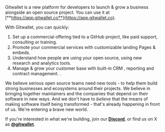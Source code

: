 Gitwallet is a new platform for developers to launch & grow a business alongside an open source project. You can use it at [**https://app.gitwallet.co**](https://app.gitwallet.co).

With Gitwallet, you can quickly:
1.  Set up a commercial offering tied to a GitHub project, like paid support, consulting or training.
2.  Promote your commercial services with customizable landing Pages & embeds.
3.  Understand how people are using your open source, using new research and analytics tools.
4.  Manage & grow your customer base with built-in CRM , reporting and contract management. .

We believe serious open source teams need new tools - to help them build strong businesses and ecosystems around their projects. We believe in bringing together maintainers and the companies that depend on their software in new ways. And we don't have to *believe* that the means of making software itself being transformed - that's already happening in front of us. We're entering a brave new world.

If you're interested in what we're building, join our [**Discord**](https://discord.gg/ZdSpS4BuGd), or find us on X as [**@gitwallet**](https://x.com/gitwallet).
